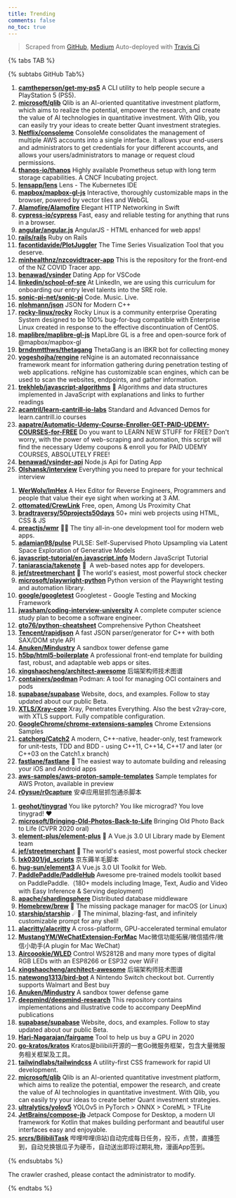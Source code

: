 ```yaml
---
title: Trending
comments: false
no_toc: true
---
```


> Scraped from [GitHub](https://github.com/trending), [Medium](https://medium.com/topic/popular)
Auto-deployed with [Travis Ci](https://travis-ci.org/)

{% tabs TAB %}
<!-- tab GitHub -->
{% subtabs GitHub Tab%}
<!-- tab Daily -->
1. [**camtheperson/get-my-ps5**](https://github.com/camtheperson/get-my-ps5)
A CLI utility to help people secure a PlayStation 5 (PS5).
2. [**microsoft/qlib**](https://github.com/microsoft/qlib)
Qlib is an AI-oriented quantitative investment platform, which aims to realize the potential, empower the research, and create the value of AI technologies in quantitative investment. With Qlib, you can easily try your ideas to create better Quant investment strategies.
3. [**Netflix/consoleme**](https://github.com/Netflix/consoleme)
ConsoleMe consolidates the management of multiple AWS accounts into a single interface. It allows your end-users and administrators to get credentials for your different accounts, and allows your users/administrators to manage or request cloud permissions.
4. [**thanos-io/thanos**](https://github.com/thanos-io/thanos)
Highly available Prometheus setup with long term storage capabilities. A CNCF Incubating project.
5. [**lensapp/lens**](https://github.com/lensapp/lens)
Lens - The Kubernetes IDE
6. [**mapbox/mapbox-gl-js**](https://github.com/mapbox/mapbox-gl-js)
Interactive, thoroughly customizable maps in the browser, powered by vector tiles and WebGL
7. [**Alamofire/Alamofire**](https://github.com/Alamofire/Alamofire)
Elegant HTTP Networking in Swift
8. [**cypress-io/cypress**](https://github.com/cypress-io/cypress)
Fast, easy and reliable testing for anything that runs in a browser.
9. [**angular/angular.js**](https://github.com/angular/angular.js)
AngularJS - HTML enhanced for web apps!
10. [**rails/rails**](https://github.com/rails/rails)
Ruby on Rails
11. [**facontidavide/PlotJuggler**](https://github.com/facontidavide/PlotJuggler)
The Time Series Visualization Tool that you deserve.
12. [**minhealthnz/nzcovidtracer-app**](https://github.com/minhealthnz/nzcovidtracer-app)
This is the repository for the front-end of the NZ COVID Tracer app.
13. [**benawad/vsinder**](https://github.com/benawad/vsinder)
Dating App for VSCode
14. [**linkedin/school-of-sre**](https://github.com/linkedin/school-of-sre)
At LinkedIn, we are using this curriculum for onboarding our entry level talents into the SRE role.
15. [**sonic-pi-net/sonic-pi**](https://github.com/sonic-pi-net/sonic-pi)
Code. Music. Live.
16. [**nlohmann/json**](https://github.com/nlohmann/json)
JSON for Modern C++
17. [**rocky-linux/rocky**](https://github.com/rocky-linux/rocky)
Rocky Linux is a community enterprise Operating System designed to be 100% bug-for-bug compatible with Enterprise Linux created in response to the effective discontinuation of CentOS.
18. [**maplibre/maplibre-gl-js**](https://github.com/maplibre/maplibre-gl-js)
MapLibre GL is a free and open-source fork of @mapbox/mapbox-gl
19. [**brndnmtthws/thetagang**](https://github.com/brndnmtthws/thetagang)
ThetaGang is an IBKR bot for collecting money
20. [**yogeshojha/rengine**](https://github.com/yogeshojha/rengine)
reNgine is an automated reconnaissance framework meant for information gathering during penetration testing of web applications. reNgine has customizable scan engines, which can be used to scan the websites, endpoints, and gather information.
21. [**trekhleb/javascript-algorithms**](https://github.com/trekhleb/javascript-algorithms)
📝 Algorithms and data structures implemented in JavaScript with explanations and links to further readings
22. [**acantril/learn-cantrill-io-labs**](https://github.com/acantril/learn-cantrill-io-labs)
Standard and Advanced Demos for learn.cantrill.io courses
23. [**aapatre/Automatic-Udemy-Course-Enroller-GET-PAID-UDEMY-COURSES-for-FREE**](https://github.com/aapatre/Automatic-Udemy-Course-Enroller-GET-PAID-UDEMY-COURSES-for-FREE)
Do you want to LEARN NEW STUFF for FREE? Don't worry, with the power of web-scraping and automation, this script will find the necessary Udemy coupons & enroll you for PAID UDEMY COURSES, ABSOLUTELY FREE!
24. [**benawad/vsinder-api**](https://github.com/benawad/vsinder-api)
Node.js Api for Dating App
25. [**Olshansk/interview**](https://github.com/Olshansk/interview)
Everything you need to prepare for your technical interview
<!-- endtab -->
<!-- tab Weekly -->
1. [**WerWolv/ImHex**](https://github.com/WerWolv/ImHex)
A Hex Editor for Reverse Engineers, Programmers and people that value their eye sight when working at 3 AM.
2. [**ottomated/CrewLink**](https://github.com/ottomated/CrewLink)
Free, open, Among Us Proximity Chat
3. [**bradtraversy/50projects50days**](https://github.com/bradtraversy/50projects50days)
50+ mini web projects using HTML, CSS & JS
4. [**preactjs/wmr**](https://github.com/preactjs/wmr)
👩‍🚀 The tiny all-in-one development tool for modern web apps.
5. [**adamian98/pulse**](https://github.com/adamian98/pulse)
PULSE: Self-Supervised Photo Upsampling via Latent Space Exploration of Generative Models
6. [**javascript-tutorial/en.javascript.info**](https://github.com/javascript-tutorial/en.javascript.info)
Modern JavaScript Tutorial
7. [**taniarascia/takenote**](https://github.com/taniarascia/takenote)
📝 ‎ A web-based notes app for developers.
8. [**jef/streetmerchant**](https://github.com/jef/streetmerchant)
🤖 The world's easiest, most powerful stock checker
9. [**microsoft/playwright-python**](https://github.com/microsoft/playwright-python)
Python version of the Playwright testing and automation library.
10. [**google/googletest**](https://github.com/google/googletest)
Googletest - Google Testing and Mocking Framework
11. [**jwasham/coding-interview-university**](https://github.com/jwasham/coding-interview-university)
A complete computer science study plan to become a software engineer.
12. [**gto76/python-cheatsheet**](https://github.com/gto76/python-cheatsheet)
Comprehensive Python Cheatsheet
13. [**Tencent/rapidjson**](https://github.com/Tencent/rapidjson)
A fast JSON parser/generator for C++ with both SAX/DOM style API
14. [**Anuken/Mindustry**](https://github.com/Anuken/Mindustry)
A sandbox tower defense game
15. [**h5bp/html5-boilerplate**](https://github.com/h5bp/html5-boilerplate)
A professional front-end template for building fast, robust, and adaptable web apps or sites.
16. [**xingshaocheng/architect-awesome**](https://github.com/xingshaocheng/architect-awesome)
后端架构师技术图谱
17. [**containers/podman**](https://github.com/containers/podman)
Podman: A tool for managing OCI containers and pods
18. [**supabase/supabase**](https://github.com/supabase/supabase)
Website, docs, and examples. Follow to stay updated about our public Beta.
19. [**XTLS/Xray-core**](https://github.com/XTLS/Xray-core)
Xray, Penetrates Everything. Also the best v2ray-core, with XTLS support. Fully compatible configuration.
20. [**GoogleChrome/chrome-extensions-samples**](https://github.com/GoogleChrome/chrome-extensions-samples)
Chrome Extensions Samples
21. [**catchorg/Catch2**](https://github.com/catchorg/Catch2)
A modern, C++-native, header-only, test framework for unit-tests, TDD and BDD - using C++11, C++14, C++17 and later (or C++03 on the Catch1.x branch)
22. [**fastlane/fastlane**](https://github.com/fastlane/fastlane)
🚀 The easiest way to automate building and releasing your iOS and Android apps
23. [**aws-samples/aws-proton-sample-templates**](https://github.com/aws-samples/aws-proton-sample-templates)
Sample templates for AWS Proton, available in preview
24. [**r0ysue/r0capture**](https://github.com/r0ysue/r0capture)
安卓应用层抓包通杀脚本
<!-- endtab -->
<!-- tab Monthly -->
1. [**geohot/tinygrad**](https://github.com/geohot/tinygrad)
You like pytorch? You like micrograd? You love tinygrad! ❤️
2. [**microsoft/Bringing-Old-Photos-Back-to-Life**](https://github.com/microsoft/Bringing-Old-Photos-Back-to-Life)
Bringing Old Photo Back to Life (CVPR 2020 oral)
3. [**element-plus/element-plus**](https://github.com/element-plus/element-plus)
🎉 A Vue.js 3.0 UI Library made by Element team
4. [**jef/streetmerchant**](https://github.com/jef/streetmerchant)
🤖 The world's easiest, most powerful stock checker
5. [**lxk0301/jd_scripts**](https://github.com/lxk0301/jd_scripts)
京东薅羊毛脚本
6. [**hug-sun/element3**](https://github.com/hug-sun/element3)
A Vue.js 3.0 UI Toolkit for Web.
7. [**PaddlePaddle/PaddleHub**](https://github.com/PaddlePaddle/PaddleHub)
Awesome pre-trained models toolkit based on PaddlePaddle.（180+ models including Image, Text, Audio and Video with Easy Inference & Serving deployment)
8. [**apache/shardingsphere**](https://github.com/apache/shardingsphere)
Distributed database middleware
9. [**Homebrew/brew**](https://github.com/Homebrew/brew)
🍺 The missing package manager for macOS (or Linux)
10. [**starship/starship**](https://github.com/starship/starship)
☄🌌️ The minimal, blazing-fast, and infinitely customizable prompt for any shell!
11. [**alacritty/alacritty**](https://github.com/alacritty/alacritty)
A cross-platform, GPU-accelerated terminal emulator
12. [**MustangYM/WeChatExtension-ForMac**](https://github.com/MustangYM/WeChatExtension-ForMac)
Mac微信功能拓展/微信插件/微信小助手(A plugin for Mac WeChat)
13. [**Aircoookie/WLED**](https://github.com/Aircoookie/WLED)
Control WS2812B and many more types of digital RGB LEDs with an ESP8266 or ESP32 over WiFi!
14. [**xingshaocheng/architect-awesome**](https://github.com/xingshaocheng/architect-awesome)
后端架构师技术图谱
15. [**natewong1313/bird-bot**](https://github.com/natewong1313/bird-bot)
A Nintendo Switch checkout bot. Currently supports Walmart and Best buy
16. [**Anuken/Mindustry**](https://github.com/Anuken/Mindustry)
A sandbox tower defense game
17. [**deepmind/deepmind-research**](https://github.com/deepmind/deepmind-research)
This repository contains implementations and illustrative code to accompany DeepMind publications
18. [**supabase/supabase**](https://github.com/supabase/supabase)
Website, docs, and examples. Follow to stay updated about our public Beta.
19. [**Hari-Nagarajan/fairgame**](https://github.com/Hari-Nagarajan/fairgame)
Tool to help us buy a GPU in 2020
20. [**go-kratos/kratos**](https://github.com/go-kratos/kratos)
Kratos是bilibili开源的一套Go微服务框架，包含大量微服务相关框架及工具。
21. [**tailwindlabs/tailwindcss**](https://github.com/tailwindlabs/tailwindcss)
A utility-first CSS framework for rapid UI development.
22. [**microsoft/qlib**](https://github.com/microsoft/qlib)
Qlib is an AI-oriented quantitative investment platform, which aims to realize the potential, empower the research, and create the value of AI technologies in quantitative investment. With Qlib, you can easily try your ideas to create better Quant investment strategies.
23. [**ultralytics/yolov5**](https://github.com/ultralytics/yolov5)
YOLOv5 in PyTorch > ONNX > CoreML > TFLite
24. [**JetBrains/compose-jb**](https://github.com/JetBrains/compose-jb)
Jetpack Compose for Desktop, a modern UI framework for Kotlin that makes building performant and beautiful user interfaces easy and enjoyable.
25. [**srcrs/BilibiliTask**](https://github.com/srcrs/BilibiliTask)
哔哩哔哩(B站)自动完成每日任务，投币，点赞，直播签到，自动兑换银瓜子为硬币，自动送出即将过期礼物，漫画App签到。
<!-- endtab -->
{% endsubtabs %}
<!-- endtab -->
<!-- tab Medium -->
The crawler crashed, please contact the administrator to modify.
<!-- endtab -->
{% endtabs %}

